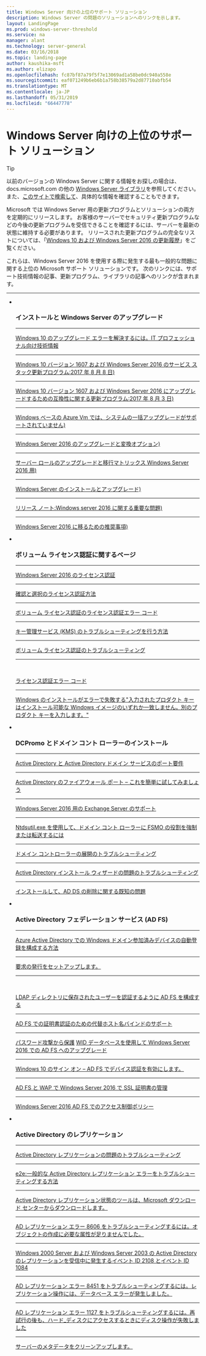 ```yaml
---
title: Windows Server 向けの上位のサポート ソリューション
description: Windows Server の問題のソリューションへのリンクを示します。
layout: LandingPage
ms.prod: windows-server-threshold
ms.service: na
manager: alant
ms.technology: server-general
ms.date: 03/16/2018
ms.topic: landing-page
author: kaushika-msft
ms.author: elizapo
ms.openlocfilehash: fc87bf87a79f5f7e13069ad1a58be0dc940a558e
ms.sourcegitcommit: eaf071249b6eb6b1a758b38579a2d87710abfb54
ms.translationtype: MT
ms.contentlocale: ja-JP
ms.lasthandoff: 05/31/2019
ms.locfileid: "66447778"
---
```

# <a name="top-support-solutions-for-windows-server"></a>Windows Server 向けの上位のサポート ソリューション

>[!TIP]
> 以前のバージョンの Windows Server に関する情報をお探しの場合は、 docs.microsoft.com の他の [Windows Server ライブラリ](/previous-versions/windows/)を参照してください。 また、[このサイトで検索して](https://docs.microsoft.com/search/index?search=Windows+Server&dataSource=previousVersions)、具体的な情報を確認することもできます。

Microsoft では Windows Server 用の更新プログラムとソリューションの両方を定期的にリリースします。 お客様のサーバーでセキュリティ更新プログラムなどの今後の更新プログラムを受信できることを確認するには、サーバーを最新の状態に維持する必要があります。 リリースされた更新プログラムの完全なリストについては、「[Windows 10 および Windows Server 2016 の更新履歴](https://support.microsoft.com/en-us/help/4000825/windows-10-windows-server-2016-update-history)」をご覧ください。

これらは、Windows Server 2016 を使用する際に発生する最も一般的な問題に関する上位の Microsoft サポート ソリューションです。 次のリンクには、サポート技術情報の記事、更新プログラム、ライブラリの記事へのリンクが含まれます。

<HR />

<ul class="cardsF panelContent">
<li>
        <div class="cardSize">
            <div class="cardPadding">
                <div class="card">
                    <div class="cardImageOuter">
                        <div class="cardImage">
                            <img src="../media/i-troubleshoot.svg" alt="" />
                        </div>
                    </div>
                    <div class="cardText">
                        <h3>インストールと Windows Server のアップグレード</h3>
<hr> 
                        <a href="\windows\deployment\upgrade\resolve-windows-10-upgrade-errors">Windows 10 のアップグレード エラーを解決するには。IT プロフェッショナル向け技術情報</a>
<hr> 
                        <p><a href="https://support.microsoft.com/en-US/help/4035631">Windows 10 バージョン 1607 および Windows Server 2016 のサービス スタック更新プログラム:2017 年 8 月 8 日)</a></p>
<hr> 
                        <p><a href="https://support.microsoft.com/en-US/help/4033524">Windows 10 バージョン 1607 および Windows Server 2016 にアップグレードするための互換性に関する更新プログラム:2017 年 8 月 3 日)</a></p>
<hr>
                        <p><a href="https://support.microsoft.com/en-US/help/4014997">Windows ベースの Azure Vm では、システムの一括アップグレードがサポートされていません)</a></p>
<hr>
                        <p><a href="..\get-started\supported-upgrade-paths.md">Windows Server 2016 のアップグレードと変換オプション)</a></p>
<hr>
                       <p><a href="..\get-started\server-role-upgradeability-table.md">サーバー ロールのアップグレードと移行マトリックス Windows Server 2016 用)</a></p>
<hr>
                       <p><a href="..\get-started\installation-and-upgrade.md">Windows Server のインストールとアップグレード)</a></p>
<hr>
                       <p><a href="..\get-started\windows-server-2016-ga-release-notes.md">リリース ノート:Windows server 2016 に関する重要な問題)</a></p>
<hr>
                       <p><a href="..\get-started\recommendations-moving-to-server2016.md">Windows Server 2016 に移るための推奨事項)</a></p>
                    </div>
                </div>
            </div>
        </div>
    </li>
<li>
 <div class="cardSize">
            <div class="cardPadding">
                <div class="card">
                    <div class="cardImageOuter">
                        <div class="cardImage">
                            <img src="../media/i-troubleshoot.svg" alt="" />
                        </div>
                    </div>
                    <div class="cardText">
                        <h3>ボリューム ライセンス認証に関するページ</h3>
<hr> 
                        <a href="../get-started/server-2016-activation.md">Windows Server 2016 のライセンス認証</a>
<hr>
                        <p><a href="https://technet.microsoft.com/library/jj134256(ws.11).aspx">確認と選択のライセンス認証方法</a></p>
<hr>
                        <p><a href="https://technet.microsoft.com/library/dn502528.aspx">ボリューム ライセンス認証のライセンス認証エラー コード</a></p>
<hr>
                        <p><a href="https://technet.microsoft.com/library/ee939272.aspx">キー管理サービス (KMS) のトラブルシューティングを行う方法</a></p>
<hr>
                        <p><a href="https://technet.microsoft.com/library/ff793439.aspx">ボリューム ライセンス認証のトラブルシューティング</a></p>
<hr><br/>                        <p><a href="https://technet.microsoft.com/library/ff793399.aspx">ライセンス認証エラー コード</a></p>
<hr>
                        <p><a href="https://support.microsoft.com/help/2796988/windows-8-or-windows-server-2012-installation-may-fail-with-error-mess">Windows のインストールがエラーで失敗する&quot;入力されたプロダクト キーはインストール可能な Windows イメージのいずれか一致しません。別のプロダクト キーを入力します。&quot;</a></p>
                    </div>
                </div>
            </div>
        </div>
    </li>
<li>
 <div class="cardSize">
            <div class="cardPadding">
                <div class="card">
                    <div class="cardImageOuter">
                        <div class="cardImage">
                            <img src="../media/i-troubleshoot.svg" alt="" />
                        </div>
                    </div>
                    <div class="cardText">
                        <h3>DCPromo とドメイン コント ローラーのインストール</h3>
<hr> 
                        <a href="https://technet.microsoft.com/library/dd772723(v=ws.10).aspx">Active Directory と Active Directory ドメイン サービスのポート要件</a>
<hr>
                        <p> <a href="http://blogs.msmvps.com/acefekay/2011/11/01/active-directory-firewall-ports-let-s-try-to-make-this-simple/">Active Directory のファイアウォール ポート – これを簡単に試してみましょう</a></p>
<hr>
                        <p><a href="https://technet.microsoft.com/library/ff728623(v=exchg.150).aspx">Windows Server 2016 用の Exchange Server のサポート</a></p>
<hr>
                        <p><a href="https://support.microsoft.com/kb/255504">Ntdsutil.exe を使用して、ドメイン コント ローラーに FSMO の役割を強制または転送するには</a></p>
<hr>
                        <p><a href="../identity/ad-ds/deploy/troubleshooting-domain-controller-deployment.md">ドメイン コントローラーの展開のトラブルシューティング</a></p>
<hr>
                        <p><a href="https://msdn.microsoft.com/library/bb727058.aspx">Active Directory インストール ウィザードの問題のトラブルシューティング</a></p>
<hr>
                        <p><a href="https://technet.microsoft.com/library/cc754463(v=ws.10).aspx">インストールして、AD DS の削除に関する既知の問題</a></p>
                      </div>
                 </div>
            </div>
        </div>
    </li>
<li>
 <div class="cardSize">
            <div class="cardPadding">
                <div class="card">
                    <div class="cardImageOuter">
                        <div class="cardImage">
                            <img src="../media/i-troubleshoot.svg" alt="" />
                        </div>
                    </div>
                    <div class="cardText">
                        <h3>Active Directory フェデレーション サービス (AD FS)</h3>
<hr> 
                        <a href="/azure/active-directory/active-directory-conditional-access-automatic-device-registration-setup">Azure Active Directory での Windows ドメイン参加済みデバイスの自動登録を構成する方法</a>
<hr>
                        <p><a href="/azure/active-directory/device-management-hybrid-azuread-joined-devices-setup#step-2-setup-issuance-of-claims">要求の発行をセットアップします。</a></p>
<hr><br/>                        <p><a href="../identity/ad-fs/operations/configure-ad-fs-to-authenticate-users-stored-in-ldap-directories.md">LDAP ディレクトリに保存されたユーザーを認証するように AD FS を構成する</a></p>
<hr>
                        <p><a href="../identity/ad-fs/operations/ad-fs-support-for-alternate-hostname-binding-for-certificate-authentication.md">AD FS での証明書認証のための代替ホスト名バインドのサポート</a></p>
<hr>
                        <p><a href="https://blogs.technet.microsoft.com/tspring/2017/01/20/federated-to-microsoft-cloud-and-account-lockouts/">パスワード攻撃から保護</a>
                        <a href="../identity/ad-fs/deployment/upgrading-to-ad-fs-in-windows-server-2016.md">WID データベースを使用して Windows Server 2016 での AD FS へのアップグレード</a></p>
<hr>
                        <p><a href="../identity/ad-fs/operations/configure-device-based-conditional-access-on-premises.md">Windows 10 のサイン オン – AD FS でデバイス認証を有効にします。</a></p>
<hr>
                        <p><a href="../identity/ad-fs/operations/manage-ssl-certificates-ad-fs-wap-2016.md">AD FS と WAP で Windows Server 2016 で SSL 証明書の管理</a></p>
<hr>
                        <p><a href="../identity/ad-fs/operations/access-control-policies-in-ad-fs.md">Windows Server 2016 AD FS でのアクセス制御ポリシー</a></p>
                      </div>
                 </div>
            </div>
        </div>
    </li>
<li>
 <div class="cardSize">
            <div class="cardPadding">
                <div class="card">
                    <div class="cardImageOuter">
                        <div class="cardImage">
                            <img src="../media/i-troubleshoot.svg" alt="" />
                        </div>
                    </div>
                    <div class="cardText">
                        <h3>Active Directory のレプリケーション</h3>
<hr> 
                         <a href="../identity/ad-ds/manage/troubleshoot/troubleshooting-active-directory-replication-problems.md">Active Directory レプリケーションの問題のトラブルシューティング</a>
<hr>
                         <a href="https://www.microsoft.com/en-in/download/details.aspx?id=30005">e2e:一般的な Active Directory レプリケーション エラーをトラブルシューティングする方法</a>
<hr>
                         <a href="https://support.microsoft.com/kb/3108513">Active Directory レプリケーション状態のツールは、Microsoft ダウンロード センターからダウンロードします。</a>
<hr>
                         <a href="https://support.microsoft.com/kb/2028495">AD レプリケーション エラー 8606 をトラブルシューティングするには。オブジェクトの作成に必要な属性が足りませんでした。</a></p>
<hr>
                         <a href="https://support.microsoft.com/kb/837932">Windows 2000 Server および Windows Server 2003 の Active Directory のレプリケーションを受信中に発生するイベント ID 2108 とイベント ID 1084</a>
<hr>
                         <a href="https://support.microsoft.com/kb/2645996">AD レプリケーション エラー 8451 をトラブルシューティングするには。レプリケーション操作には、データベース エラーが発生しました。</a>
<hr>
                         <a href="https://support.microsoft.com/kb/2025726">AD レプリケーション エラー 1127 をトラブルシューティングするには。再試行の後も、ハード_ディスクにアクセスするときにディスク操作が失敗しました</a>
<hr>
                         <a href="https://technet.microsoft.com/library/cc816907.aspx">サーバーのメタデータをクリーンアップします。</a>
                    </div>
                </div>
            </div>
        </div>
    </li>
</ul>